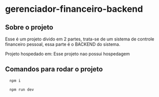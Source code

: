 # gerenciador-financeiro-backend

## Sobre o projeto
Esse é um projeto divido em 2 partes, trata-se de um sistema de controle financeiro pessoal, essa parte é o BACKEND do sistema.

Projeto hospedado em: Esse projeto nao possui hospedagem

## Comandos para rodar o projeto

```bash
  npm i
```
```bash
  npm run dev
```
